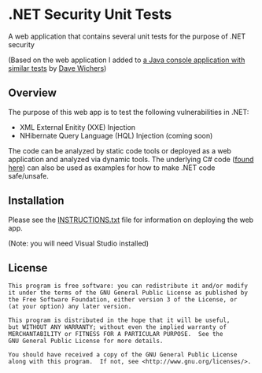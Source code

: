 # .NET Security Unit Tests
A web application that contains several unit tests for the purpose of .NET security

(Based on the web application I added to [a Java console application with similar tests](https://github.com/aspectsecurity/security-unit-tests) by [Dave Wichers](https://github.com/davewichers))

## Overview
The purpose of this web app is to test the following vulnerabilities in .NET:
- XML External Enitity (XXE) Injection
- NHibernate Query Language (HQL) Injection (coming soon)

The code can be analyzed by static code tools or deployed as a web application and analyzed via dynamic tools. The underlying C# code ([found here](./DotNetUnitTests/results.aspx.cs)) can also be used as examples for how to make .NET code safe/unsafe.

## Installation
Please see the [INSTRUCTIONS.txt](./INSTRUCTIONS.txt) file for information on deploying the web app.

(Note: you will need Visual Studio installed)

## License
```
This program is free software: you can redistribute it and/or modify
it under the terms of the GNU General Public License as published by
the Free Software Foundation, either version 3 of the License, or
(at your option) any later version.

This program is distributed in the hope that it will be useful,
but WITHOUT ANY WARRANTY; without even the implied warranty of
MERCHANTABILITY or FITNESS FOR A PARTICULAR PURPOSE.  See the
GNU General Public License for more details.

You should have received a copy of the GNU General Public License
along with this program.  If not, see <http://www.gnu.org/licenses/>.
```
